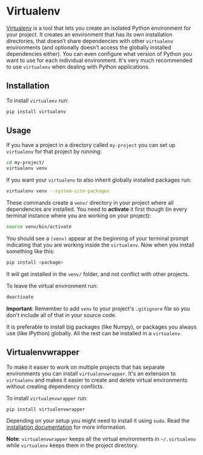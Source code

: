 # Virtualenv

[Virtualenv](http://www.virtualenv.org/) is a tool that lets you create an
isolated Python environment for your project. It creates an environment that
has its own installation directories, that doesn’t share dependencies with
other `virtualenv` environments (and optionally doesn’t access the globally
installed dependencies either). You can even configure what version of Python
you want to use for each individual environment. It's very much recommended to
use `virtualenv` when dealing with Python applications.

## Installation

To install `virtualenv` run:

```sh
pip install virtualenv
```

## Usage

If you have a project in a directory called `my-project` you can set up
`virtualenv` for that project by running:

```sh
cd my-project/
virtualenv venv
```

If you want your `virtualenv` to also inherit globally installed packages run:

```sh
virtualenv venv --system-site-packages
```

These commands create a `venv/` directory in your project where all
dependencies are installed. You need to **activate** it first though (in every
terminal instance where you are working on your project):

```sh
source venv/bin/activate
```

You should see a `(venv)` appear at the beginning of your terminal prompt
indicating that you are working inside the `virtualenv`. Now when you install
something like this:

```sh
pip install <package>
```

It will get installed in the `venv/` folder, and not conflict with other
projects.

To leave the virtual environment run:

```sh
deactivate
```

**Important**: Remember to add `venv` to your project's `.gitignore` file so
you don't include all of that in your source code.

It is preferable to install big packages (like Numpy), or packages you always
use (like IPython) globally. All the rest can be installed in a `virtualenv`.

## Virtualenvwrapper

To make it easier to work on multiple projects that has separate environments
you can install `virtualenvwrapper`. It's an extension to `virtualenv` and
makes it easier to create and delete virtual environments without creating
dependency conflicts.

To install `virtualenvwrapper` run:

```sh
pip install virtualenvwrapper
```

Depending on your setup you might need to install it using `sudo`. Read the
[installation
documentation](https://virtualenvwrapper.readthedocs.io/en/latest/install.html)
for more information.

**Note**: `virtualenvwrapper` keeps all the virtual environments in
`~/.virtualenv` while `virtualenv` keeps them in the project directory.
